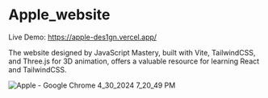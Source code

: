 # Apple_website

Live Demo: https://apple-des1gn.vercel.app/

The website designed by JavaScript Mastery, built with Vite, TailwindCSS, and Three.js for 3D animation, offers a valuable resource for learning React and TailwindCSS.

![Apple - Google Chrome 4_30_2024 7_20_49 PM](https://github.com/akmweb/Apple_website/assets/150655160/a7052383-4b5c-4a3b-9530-660d051143fc)
